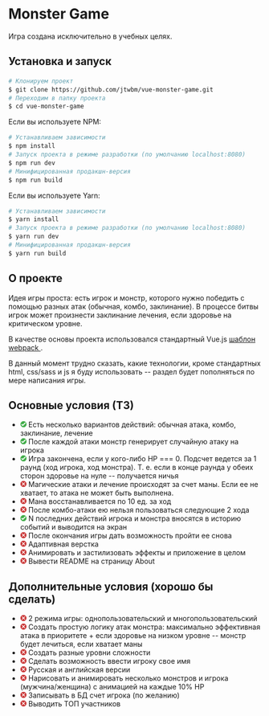 # Monster Game
Игра создана исключительно в учебных целях.

## Установка и запуск

```sh
# Клонируем проект
$ git clone https://github.com/jtwbm/vue-monster-game.git
# Переходим в папку проекта
$ cd vue-monster-game
```
Если вы используете NPM:
```sh
# Устанавливаем зависимости
$ npm install
# Запуск проекта в режиме разработки (по умолчанию localhost:8080)
$ npm run dev
# Минифицированная продакшн-версия
$ npm run build
```
Если вы используете Yarn:
```sh
# Устанавливаем зависимости
$ yarn install
# Запуск проекта в режиме разработки (по умолчанию localhost:8080)
$ yarn run dev
# Минифицированная продакшн-версия
$ yarn run build
```

## О проекте
Идея игры проста: есть игрок и монстр, которого нужно победить с помощью разных атак (обычная, комбо, заклинание). В процессе битвы игрок может произнести заклинание лечения, если здоровье на критическом уровне.

В качестве основы проекта использовался стандартный Vue.js [шаблон webpack ](https://github.com/vuejs-templates/webpack).

В данный момент трудно сказать, какие технологии, кроме стандартных html, css/sass и js я буду использовать -- раздел будет пополняться по мере написания игры.

## Основные условия (ТЗ)
- ![check](https://github.com/jtwbm/vue-monster-game/blob/master/static/check.png) Есть несколько вариантов действий: обычная атака, комбо, заклинание, лечение
- ![check](https://github.com/jtwbm/vue-monster-game/blob/master/static/check.png) После каждой атаки монстр генерирует случайную атаку на игрока
- ![check](https://github.com/jtwbm/vue-monster-game/blob/master/static/check.png) Игра закончена, если у кого-либо HP === 0. Подсчет ведется за 1 раунд (ход игрока, ход монстра). Т. е. если в конце раунда у обеих сторон здоровье на нуле -- получается ничья
- ![uncheck](https://github.com/jtwbm/vue-monster-game/blob/master/static/no.png) Магические атаки и лечение происходят за счет маны. Если ее не хватает, то атака не может быть выполнена.
- ![uncheck](https://github.com/jtwbm/vue-monster-game/blob/master/static/no.png) Мана восстанавливается по 10 ед. за ход
- ![uncheck](https://github.com/jtwbm/vue-monster-game/blob/master/static/no.png) После комбо-атаки ею нельзя пользоваться следующие 2 хода
- ![check](https://github.com/jtwbm/vue-monster-game/blob/master/static/check.png) N последних действий игрока и монстра вносятся в историю событий и выводится на экран
- ![uncheck](https://github.com/jtwbm/vue-monster-game/blob/master/static/no.png) После окончания игры дать возможность пройти ее снова
- ![uncheck](https://github.com/jtwbm/vue-monster-game/blob/master/static/no.png) Адаптивная верстка
- ![uncheck](https://github.com/jtwbm/vue-monster-game/blob/master/static/no.png) Анимировать и застилизовать эффекты и приложение в целом
- ![uncheck](https://github.com/jtwbm/vue-monster-game/blob/master/static/no.png) Вывести README на страницу About

## Дополнительные условия (хорошо бы сделать)
- ![uncheck](https://github.com/jtwbm/vue-monster-game/blob/master/static/no.png) 2 режима игры: однопользовательский и многопользовательский
- ![uncheck](https://github.com/jtwbm/vue-monster-game/blob/master/static/no.png) Создать простую логику атак монстра: максимально эффективная атака в приоритете + если здоровье на низком уровне -- монстр будет лечиться, если хватает маны
- ![uncheck](https://github.com/jtwbm/vue-monster-game/blob/master/static/no.png) Создать разные уровни сложности
- ![uncheck](https://github.com/jtwbm/vue-monster-game/blob/master/static/no.png) Сделать возможность ввести игроку свое имя
- ![uncheck](https://github.com/jtwbm/vue-monster-game/blob/master/static/no.png) Русская и английская версии
- ![uncheck](https://github.com/jtwbm/vue-monster-game/blob/master/static/no.png) Нарисовать и анимировать несколько монстров и игрока (мужчина/женщина) с анимацией на каждые 10% HP
- ![uncheck](https://github.com/jtwbm/vue-monster-game/blob/master/static/no.png) Записывать в БД счет игрока (по желанию)
- ![uncheck](https://github.com/jtwbm/vue-monster-game/blob/master/static/no.png) Выводить ТОП участников